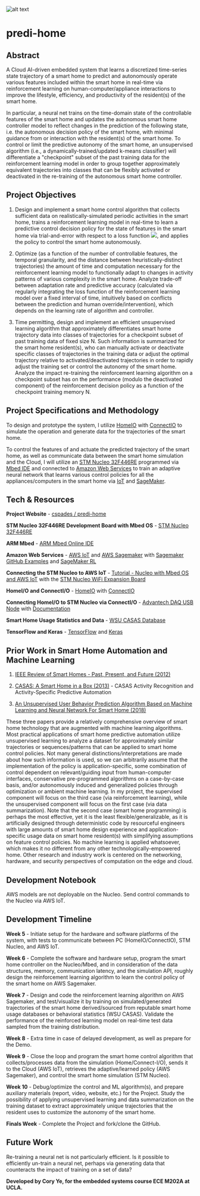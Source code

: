 ![alt text](https://imgur.com/OCAhIp1.png)

# predi-home

## Abstract

A Cloud AI-driven embedded system that learns a discretized time-series state trajectory of a smart home to predict and autonomously operate various features included within the smart home in real-time via reinforcement learning on human-computer/appliance interactions to improve the lifestyle, efficiency, and productivity of the resident(s) of the smart home.

In particular, a neural net trains on the time-domain state of the controllable features of the smart home and updates the autonomous smart home controller model to reflect changes in the prediction of the following state, i.e. the autonomous decision policy of the smart home, with minimal guidance from or interaction with the resident(s) of the smart home. To control or limit the predictive autonomy of the smart home, an unsupervised algorithm (i.e., a dynamically-trained/updated k-means classifier) will differentiate a "checkpoint" subset of the past training data for the reinforcement learning model in order to group together approximately equivalent trajectories into classes that can be flexibly activated or deactivated in the re-training of the autonomous smart home controller.

## Project Objectives

1) Design and implement a smart home control algorithm that collects sufficient data on realistically-simulated periodic activities in the smart home, trains a reinforcement learning model in real-time to learn a predictive control decision policy for the state of features in the smart home via trial-and-error with respect to a loss function ![](https://github.com/cspades/predi-home/tree/master/tex/98e0009d8ad4f2fe5429a7700c3e1b95.svg), and applies the policy to control the smart home autonomously.

2) Optimize (as a function of the number of controllable features, the temporal granularity, and the distance between heuristically-distinct trajectories) the amount of time and computation necessary for the reinforcement learning model to functionally adapt to changes in activity patterns of various complexity in the smart home. Analyze trade-off between adaptation rate and predictive accuracy (calculated via regularly integrating the loss function of the reinforcement learning model over a fixed interval of time, intuitively based on conflicts between the prediction and human override/intervention), which depends on the learning rate of algorithm and controller.

3) Time permitting, design and implement an efficient unsupervised learning algorithm that approximately differentiates smart home trajectory data into classes of trajectories for a checkpoint subset of past training data of fixed size N. Such information is summarized for the smart home resident(s), who can manually activate or deactivate specific classes of trajectories in the training data or adjust the optimal trajectory relative to activated/deactivated trajectories in order to rapidly adjust the training set or control the autonomy of the smart home. Analyze the impact re-training the reinforcement learning algorithm on a checkpoint subset has on the performance (modulo the deactivated component) of the reinforcement decision policy as a function of the checkpoint training memory N.

## Project Specifications and Methodology

To design and prototype the system, I utilize [HomeIO](https://realgames.co/home-io/) with [ConnectIO](https://docs.realgames.co/connectio/) to simulate the operation and generate data for the trajectories of the smart home.

To control the features of and actuate the predicted trajectory of the smart home, as well as communicate data between the smart home simulation and the Cloud, I will utilize an [STM Nucleo 32F446RE](https://www.st.com/content/st_com/en/products/evaluation-tools/product-evaluation-tools/mcu-mpu-eval-tools/stm32-mcu-mpu-eval-tools/stm32-nucleo-boards/nucleo-f446re.html#overview) programmed via [Mbed IDE](https://www.mbed.com/en/) and connected to [Amazon Web Services](https://aws.amazon.com/) to train an adaptive neural network that learns various control policies for all the appliances/computers in the smart home via [IoT](https://aws.amazon.com/iot-core/?hp=tile&so-exp=below) and [SageMaker](https://aws.amazon.com/sagemaker/?hp=tile&so-exp=below).

## Tech & Resources

**Project Website** - [cspades / predi-home](https://cspades.github.io/predi-home/)

**STM Nucleo 32F446RE Development Board with Mbed OS** - [STM Nucleo 32F446RE](https://os.mbed.com/platforms/NUCLEO-L433RC-P/)

**ARM Mbed** - [ARM Mbed Online IDE](https://www.mbed.com/en/)

**Amazon Web Services** - [AWS IoT](https://aws.amazon.com/iot-core/?hp=tile&so-exp=below) and [AWS Sagemaker](https://aws.amazon.com/sagemaker/?hp=tile&so-exp=below) with [Sagemaker GitHub Examples](https://github.com/awslabs/amazon-sagemaker-examples) and [SageMaker RL](https://docs.aws.amazon.com/sagemaker/latest/dg/reinforcement-learning.html)

**Connecting the STM Nucleo to AWS IoT** - [Tutorial - Nucleo with Mbed OS and AWS IoT](https://github.com/Klika-Tech/nucleo-aws-iot-demo/blob/master/doc/NUCLEO.md) with the [STM Nucleo WiFi Expansion Board](https://www.digikey.com/product-detail/en/stmicroelectronics/X-NUCLEO-IDW04A1/497-17209-ND/7056814)

**HomeI/O and ConnectI/O** - [HomeIO](https://realgames.co/home-io/) with [ConnectIO](https://docs.realgames.co/connectio/)

**Connecting HomeI/O to STM Nucleo via ConnectI/O** - [Advantech DAQ USB Node](https://buy.advantech.com/I-O-Devices-Communication/USB-IO-Modules-Multifunction-USB-Modules/model-USB-4704-AE.htm) with [Documentation](https://docs.realgames.co/connectio/usb-4704/)

**Smart Home Usage Statistics and Data** - [WSU CASAS Database](http://casas.wsu.edu/datasets/)

**TensorFlow and Keras** - [TensorFlow](https://www.tensorflow.org/) and [Keras](https://www.tensorflow.org/guide/keras)

## Prior Work in Smart Home Automation and Machine Learning

1) [IEEE Review of Smart Homes - Past, Present, and Future (2012)](https://ieeexplore.ieee.org/document/6177682)

2) [CASAS: A Smart Home in a Box (2013)](https://ieeexplore.ieee.org/abstract/document/6313586) - CASAS Activity Recognition and Activity-Specific Predictive Automation

3) [An Unsupervised User Behavior Prediction Algorithm Based on Machine Learning and Neural Network For Smart Home (2018)](https://ieeexplore.ieee.org/document/8458105)

These three papers provide a relatively comprehensive overview of smart home technology that are augmented with machine learning algorithms. Most practical applications of smart home predictive automation utilize unsupervised learning to analyze a dataset for approximately similar trajectories or sequences/patterns that can be applied to smart home control policies. Not many general distinctions/interpretations are made about how such information is used, so we can arbitrarily assume that the implementation of the policy is application-specific, some combination of control dependent on relevant/guiding input from human-computer interfaces, conservative pre-programmed algorithms on a case-by-case basis, and/or autonomously induced and generalized policies through optimization or ambient machine learning. In my project, the supervised component will focus on the third case (via reinforcement learning), while the unsupervised component will focus on the first case (via data summarization). Note that the second case (smart home programming) is perhaps the most effective, yet it is the least flexible/generalizable, as it is artificially designed through deterministic code by resourceful engineers with large amounts of smart home design experience and application-specific usage data on smart home resident(s) with simplifying assumptions on feature control policies. No machine learning is applied whatsoever, which makes it no different from any other technologically-empowered home. Other research and industry work is centered on the networking, hardware, and security perspectives of computation on the edge and cloud.

## Development Notebook

AWS models are not deployable on the Nucleo. Send control commands to the Nucleo via AWS IoT.

## Development Timeline

**Week 5** - Initiate setup for the hardware and software platforms of the system, with tests to communicate between PC (HomeIO/ConnectIO), STM Nucleo, and AWS IoT.

**Week 6** - Complete the software and hardware setup, program the smart home controller on the Nucleo/Mbed, and in consideration of the data structures, memory, communication latency, and the simulation API, roughly design the reinforcement learning algorithm to learn the control policy of the smart home on AWS Sagemaker.

**Week 7** - Design and code the reinforcement learning algorithm on AWS Sagemaker, and test/visualize it by training on simulated/generated trajectories of the smart home derived/sourced from reputable smart home usage databases or behavioral statistics (WSU CASAS). Validate the performance of the reinforced learning model on real-time test data sampled from the training distribution.

**Week 8** - Extra time in case of delayed development, as well as prepare for the Demo.

**Week 9** - Close the loop and program the smart home control algorithm that collects/processes data from the simulation (Home/Connect-I/O), sends it to the Cloud (AWS IoT), retrieves the adaptive/learned policy (AWS Sagemaker), and control the smart home simulation (STM Nucleo).

**Week 10** - Debug/optimize the control and ML algorithm(s), and prepare auxiliary materials (report, video, website, etc.) for the Project. Study the possibility of applying unsupervised learning and data summarization on the training dataset to extract approximately unique trajectories that the resident uses to customize the autonomy of the smart home.

**Finals Week** - Complete the Project and fork/clone the GitHub.

## Future Work

Re-training a neural net is not particularly efficient. Is it possible to efficiently un-train a neural net, perhaps via generating data that counteracts the impact of training on a set of data?

**Developed by Cory Ye, for the embedded systems course ECE M202A at UCLA.**
